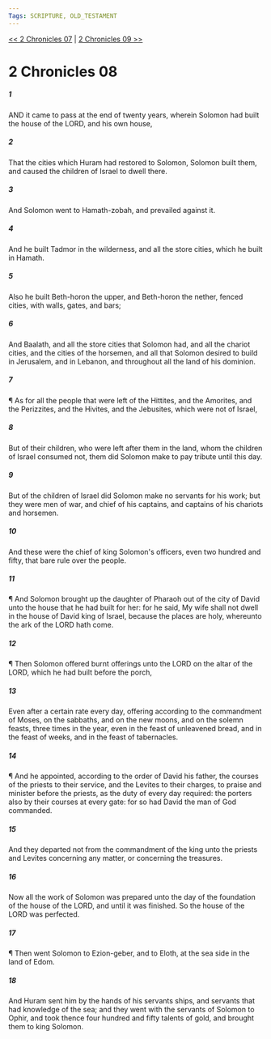 ```yaml
---
Tags: SCRIPTURE, OLD_TESTAMENT
---
```


[<< 2 Chronicles 07](OLD_TESTAMENT/14_2_Chronicles/2_Chronicles_07.md) | [2 Chronicles 09 >>](OLD_TESTAMENT/14_2_Chronicles/2_Chronicles_09.md)

# 2 Chronicles 08

##### 1
 AND it came to pass at the end of twenty years, wherein Solomon had built the house of the LORD, and his own house,
##### 2
 That the cities which Huram had restored to Solomon, Solomon built them, and caused the children of Israel to dwell there.
##### 3
 And Solomon went to Hamath-zobah, and prevailed against it.
##### 4
 And he built Tadmor in the wilderness, and all the store cities, which he built in Hamath.
##### 5
 Also he built Beth-horon the upper, and Beth-horon the nether, fenced cities, with walls, gates, and bars;
##### 6
 And Baalath, and all the store cities that Solomon had, and all the chariot cities, and the cities of the horsemen, and all that Solomon desired to build in Jerusalem, and in Lebanon, and throughout all the land of his dominion.
##### 7
 ¶ As for all the people that were left of the Hittites, and the Amorites, and the Perizzites, and the Hivites, and the Jebusites, which were not of Israel,
##### 8
 But of their children, who were left after them in the land, whom the children of Israel consumed not, them did Solomon make to pay tribute until this day.
##### 9
 But of the children of Israel did Solomon make no servants for his work; but they were men of war, and chief of his captains, and captains of his chariots and horsemen.
##### 10
 And these were the chief of king Solomon's officers, even two hundred and fifty, that bare rule over the people.
##### 11
 ¶ And Solomon brought up the daughter of Pharaoh out of the city of David unto the house that he had built for her: for he said, My wife shall not dwell in the house of David king of Israel, because the places are holy, whereunto the ark of the LORD hath come.
##### 12
 ¶ Then Solomon offered burnt offerings unto the LORD on the altar of the LORD, which he had built before the porch,
##### 13
 Even after a certain rate every day, offering according to the commandment of Moses, on the sabbaths, and on the new moons, and on the solemn feasts, three times in the year, even in the feast of unleavened bread, and in the feast of weeks, and in the feast of tabernacles.
##### 14
 ¶ And he appointed, according to the order of David his father, the courses of the priests to their service, and the Levites to their charges, to praise and minister before the priests, as the duty of every day required: the porters also by their courses at every gate: for so had David the man of God commanded.
##### 15
 And they departed not from the commandment of the king unto the priests and Levites concerning any matter, or concerning the treasures.
##### 16
 Now all the work of Solomon was prepared unto the day of the foundation of the house of the LORD, and until it was finished.  So the house of the LORD was perfected.
##### 17
 ¶ Then went Solomon to Ezion-geber, and to Eloth, at the sea side in the land of Edom.
##### 18
 And Huram sent him by the hands of his servants ships, and servants that had knowledge of the sea; and they went with the servants of Solomon to Ophir, and took thence four hundred and fifty talents of gold, and brought them to king Solomon.
